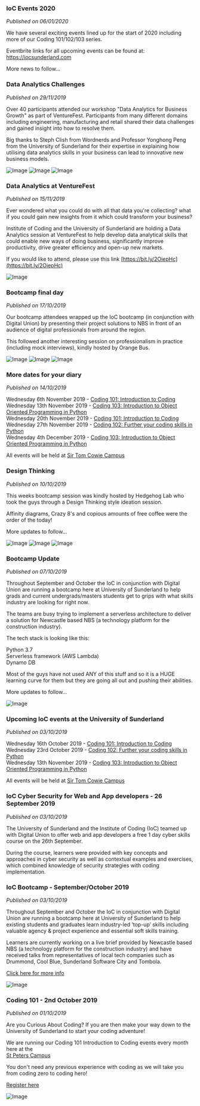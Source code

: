 <!--- IoC 2020 -->
### IoC Events 2020
<i>Published on 06/01/2020</i>

We have several exciting events lined up for the start of 2020 including more of our Coding 101/102/103 series.

Eventbrite links for all upcoming events can be found at: https://iocsunderland.com

More news to follow...

<!--- Data Analytics at VentureFest -->
### Data Analytics Challenges
<i>Published on 29/11/2019</i>

Over 40 participants attended our workshop "Data Analytics for Business Growth" as part of VentureFest.
Participants from many different domains including engineering, manufacturing and retail shared their data challenges and gained insight into how to resolve them.

Big thanks to Steph Clish from Wordnerds and Professor Yonghong Peng from the University of Sunderland for their expertise in  explaining how utilising data analytics skills in your business can lead to innovative new business models.

![Image](img/venture-fest-analytics-1.jpeg)
![Image](img/venture-fest-analytics-2.jpeg)
![Image](img/venture-fest-analytics-3.jpeg)


<!--- Data Analytics at VentureFest -->

### Data Analytics at VentureFest
<i>Published on 15/11/2019</i>

Ever wondered what you could do with all that data you're collecting? what if you could gain new insights from it which could transform your business?

Institute of Coding and the University of Sunderland are holding a Data Analytics session at VentureFest to help develop data analytical skills that could enable new ways of doing business, significantly improve productivity, drive greater efficiency and open-up new markets.

If you would like to attend, please use this link [https://bit.ly/2OiepHc](https://bit.ly/2OiepHc)


![Image](img/venture-fest.jpg)


<!--- Bootcamp final day -->

### Bootcamp final day
<i>Published on 17/10/2019</i>

Our bootcamp attendees wrapped up the IoC bootcamp (in conjunction with Digital Union) by presenting their project solutions to NBS in front of an audience of digital professionals from around the region.

This followed another interesting session on professionalism in practice (including mock interviews), kindly hosted by Orange Bus.

![Image](img/0.jpg)
![Image](img/1.jpg)
![Image](img/2.jpg)


<!--- Upcoming Events -->

### More dates for your diary
<i>Published on 14/10/2019</i>

Wednesday 6th November 2019 - [Coding 101: Introduction to Coding](https://www.eventbrite.co.uk/e/coding-101-curious-about-coding-tickets-76782708147) <br/> 
Wednesday 13th November 2019 - [Coding 103: Introduction to Object Oriented Programming in Python](https://www.eventbrite.co.uk/e/coding-103-an-introduction-to-object-oriented-programming-tickets-75301329303) <br/> 
Wednesday 20th November 2019 - [Coding 101: Introduction to Coding](https://www.eventbrite.co.uk/e/coding-101-curious-about-coding-tickets-76782104341) <br/>
Wednesday 27th November 2019 - [Coding 102: Further your coding skills in Python](https://www.eventbrite.co.uk/e/coding-102-even-more-curious-about-coding-tickets-76787478415) <br/>
Wednesday 4th December 2019 - [Coding 103: Introduction to Object Oriented Programming in Python](https://www.eventbrite.co.uk/e/coding-103-an-introduction-to-object-oriented-programming-tickets-76784904717) <br/>

All events will be held at [Sir Tom Cowie Campus](https://www.google.com/maps/dir//sir+tom+cowie+campus/data=!4m6!4m5!1m1!4e2!1m2!1m1!1s0x487e66616d5f8823:0xaaac8a17409bd474?sa=X&ved=2ahUKEwif2q2Dm4DlAhWOURUIHSlIC9YQ9RcwFHoECA4QEQ)

<!--- Bootcamp Update -->

### Design Thinking
<i>Published on 10/10/2019</i>

This weeks bootcamp session was kindly hosted by Hedgehog Lab who took the guys through a Design Thinking style ideation session. 

Affinity diagrams, Crazy 8's and copious amounts of free coffee were the order of the today!

More updates to follow...

![Image](img/IMG_2452.jpg)
![Image](img/IMG_1234.jpg)
![Image](img/IMG_9437.jpg)


<!--- Bootcamp Update -->

### Bootcamp Update
<i>Published on 07/10/2019</i>

Throughout September and October the IoC in conjunction with Digital Union are running a bootcamp here at University of Sunderland to help grads and current undergrads/masters students get to grips with what skills industry are looking for right now.

The teams are busy trying to implement a serverless architecture to deliver a solution for Newcastle based NBS (a technology platform for the construction industry). 

The tech stack is looking like this:

Python 3.7<br/> 
Serverless framework (AWS Lambda)<br/> 
Dynamo DB<br/> 

Most of the guys have not used ANY of this stuff and so it is a HUGE learning curve for them but they are going all out and pushing their abilities.

More updates to follow...

![Image](https://camo.githubusercontent.com/16068dbb37e2d7fdae1127de35a336c5f254a5e7/68747470733a2f2f73332e616d617a6f6e6177732e636f6d2f6173736574732e6769746875622e7365727665726c6573732f726561646d652d7365727665726c6573732d6672616d65776f726b2e6a7067)

<!--- Upcoming Events -->

### Upcoming IoC events at the University of Sunderland
<i>Published on 03/10/2019</i>

Wednesday 16th October 2019 - [Coding 101: Introduction to Coding](https://www.eventbrite.co.uk/e/coding-101-curious-about-coding-tickets-74676179463) <br/> 
Wednesday 23rd October 2019 - [Coding 102: Further your coding skills in Python](https://www.eventbrite.co.uk/e/coding-102-even-more-curious-about-coding-tickets-75229803367) <br/> 
Wednesday 13th November 2019 - [Coding 103: Introduction to Object Oriented Programming in Python](https://www.eventbrite.co.uk/e/coding-103-an-introduction-to-object-oriented-programming-tickets-75301329303)
<br/> 

All events will be held at [Sir Tom Cowie Campus](https://www.google.com/maps/dir//sir+tom+cowie+campus/data=!4m6!4m5!1m1!4e2!1m2!1m1!1s0x487e66616d5f8823:0xaaac8a17409bd474?sa=X&ved=2ahUKEwif2q2Dm4DlAhWOURUIHSlIC9YQ9RcwFHoECA4QEQ)




<!--- Cyber Skills -->

### IoC Cyber Security for Web and App developers - 26 September 2019
<i>Published on 03/10/2019</i>

The University of Sunderland and the Institute of Coding (IoC) teamed up with Digital Union to offer web and app developers a free 1 day cyber skills course on the 26th September.

During the course, learners were provided with key concepts and approaches in cyber security as well as contextual examples and exercises, which combined knowledge of security strategies with coding implementation.



<!--- IoC Bootcamp 2019 -->

### IoC Bootcamp - September/October 2019
<i>Published on 03/10/2019</i>

Throughout September and October the IoC in conjunction with Digital Union are running a bootcamp here at University of Sunderland to help existing students and graduates learn industry-led ‘top-up’ skills including valuable agency & project experience and essential soft skills training.

Learners are currently working on a live brief provided by Newcastle based NBS (a technology platform for the construction industry) and have received talks from representatives of local tech companies such as Drummond, Cool Blue, Sunderland Software City and Tombola.

[Click here for more info](https://instituteofcoding.org/events/digital-bootcamp-for-students-and-graduates/)

![Image](https://sunderlandvibe.com/wp-content/uploads/2019/02/2019pr034pic2-1200x640.jpg)


<!--- Coding 101 2nd October 2019 -->

### Coding 101 - 2nd October 2019
<i>Published on 01/10/2019</i>

Are you Curious About Coding? If you are then make your way down to the University of Sunderland to start your coding adventure!

We are running our Coding 101 Introduction to Coding events every month here
at the <br/> [St Peters Campus](https://www.google.com/maps?ll=54.91168,-1.374303&z=16&t=m&hl=en-GB&gl=GB&mapclient=embed&daddr=University+of+Sunderland,+Sir+Tom+Cowie+Campus+at+St+Peter’s+St+Peters+Campus,+St+Peters+Way+Sunderland+SR6+0DD@54.91168,-1.374303)

You don't need any previous experience with coding as we will take you from coding zero to coding hero!


[Register here](https://www.eventbrite.co.uk/e/coding-101-curious-about-coding-tickets-71063539961)

![Image](https://img.evbuc.com/https%3A%2F%2Fcdn.evbuc.com%2Fimages%2F70486937%2F282900914618%2F1%2Foriginal.20190605-133142?w=1000&auto=compress&rect=21%2C0%2C2160%2C1080&s=4837df9f37b4fc4cbb59a4e8ae87135c)


